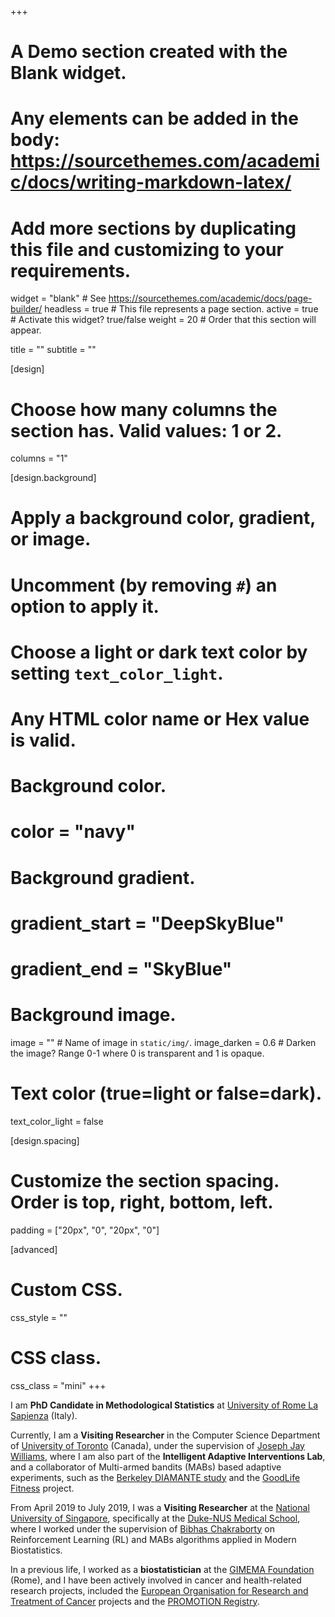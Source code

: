 +++
# A Demo section created with the Blank widget.
# Any elements can be added in the body: https://sourcethemes.com/academic/docs/writing-markdown-latex/
# Add more sections by duplicating this file and customizing to your requirements.

widget = "blank"  # See https://sourcethemes.com/academic/docs/page-builder/
headless = true  # This file represents a page section.
active = true # Activate this widget? true/false
weight = 20  # Order that this section will appear.

title = ""
subtitle = ""

[design]
  # Choose how many columns the section has. Valid values: 1 or 2.
  columns = "1"

[design.background]
  # Apply a background color, gradient, or image.
  #   Uncomment (by removing `#`) an option to apply it.
  #   Choose a light or dark text color by setting `text_color_light`.
  #   Any HTML color name or Hex value is valid.

  # Background color.
  # color = "navy"
  
  # Background gradient.
  # gradient_start = "DeepSkyBlue"
  # gradient_end = "SkyBlue"
  
  # Background image.
  image = ""  # Name of image in `static/img/`.
  image_darken = 0.6  # Darken the image? Range 0-1 where 0 is transparent and 1 is opaque.

  # Text color (true=light or false=dark).
  text_color_light = false

[design.spacing]
  # Customize the section spacing. Order is top, right, bottom, left.
  padding = ["20px", "0", "20px", "0"]

[advanced]
 # Custom CSS. 
 css_style = ""
 
 # CSS class.
 css_class = "mini"
+++



I am **PhD Candidate in Methodological Statistics** at [University of Rome La Sapienza](https://www.uniroma1.it/en/) (Italy). 

Currently, I am a **Visiting Researcher** in the Computer Science Department of [University of Toronto](https://www.utoronto.ca/) (Canada), under the supervision of [Joseph Jay Williams](http://www.josephjaywilliams.com/), where I am also part of the **Intelligent Adaptive Interventions Lab**, and a collaborator of Multi-armed bandits (MABs) based adaptive experiments, such as the [Berkeley DIAMANTE study](https://dheal.berkeley.edu/current-projects/diamante) and the [GoodLife Fitness](www.goodlifefitness.com) project.

From April 2019 to July 2019, I was a **Visiting Researcher** at the [National University of Singapore](http://www.nus.edu.sg/), specifically at the [Duke-NUS Medical School](https://www.duke-nus.edu.sg/), where I worked under the supervision of [Bibhas Chakraborty](https://blog.nus.edu.sg/bibhas/) on Reinforcement Learning (RL) and MABs algorithms applied in Modern Biostatistics.

In a previous life, I worked as a **biostatistician** at the [GIMEMA Foundation](https://www.gimema.it/) (Rome), and I have been actively involved in cancer and health-related research projects, included the [European Organisation for Research and Treatment of Cancer](www.eortc.org) projects and the [PROMOTION Registry](http://promotion.gimema.it/).

